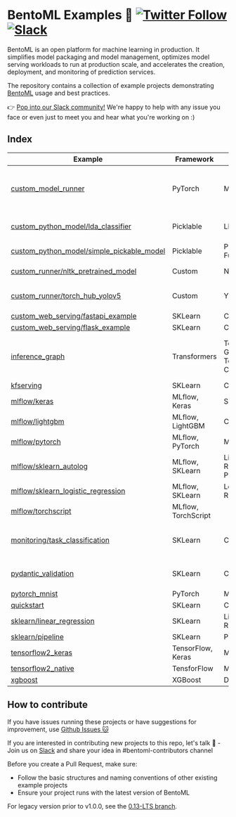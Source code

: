 # BentoML Examples 🎨 [![Twitter Follow](https://img.shields.io/twitter/follow/bentomlai?style=social)](https://twitter.com/bentomlai) [![Slack](https://img.shields.io/badge/Slack-Join-4A154B?style=social)](https://l.linklyhq.com/l/ktO8)

BentoML is an open platform for machine learning in production. It simplifies model packaging and model management, optimizes model serving workloads to run at production scale, and accelerates the creation, deployment, and monitoring of prediction services.

The repository contains a collection of example projects demonstrating [BentoML](https://github.com/bentoml/BentoML)
usage and best practices.

👉 [Pop into our Slack community!](https://join.slack.bentoml.org) We're happy to help with any issue you face or even just to meet you and hear what you're working on :)

## Index

| Example | Framework | Model | Functionality |
| ------- | --------- | ----- | ------------- |
| [custom_model_runner](https://github.com/bentoml/BentoML/tree/main/examples/custom_model_runner) | PyTorch | MNIST | Custom Model Runner, Prometheus, gRPC |
| [custom_python_model/lda_classifier](https://github.com/bentoml/BentoML/tree/main/examples/custom_python_model/lda_classifier) | Picklable | LDA | Custom Python Model |
| [custom_python_model/simple_pickable_model](https://github.com/bentoml/BentoML/tree/main/examples/custom_python_model/simple_pickable_model) | Picklable | Python Function | |
| [custom_runner/nltk_pretrained_model](https://github.com/bentoml/BentoML/tree/main/examples/custom_runner/nltk_pretrained_model) | Custom | NLTK | Custom Runner |
| [custom_runner/torch_hub_yolov5](https://github.com/bentoml/BentoML/tree/main/examples/custom_runner/torch_hub_yolov5) | Custom | YOLOv5 | Custom Runner, Torch Hub |
| [custom_web_serving/fastapi_example](https://github.com/bentoml/BentoML/tree/main/examples/custom_web_serving/fastapi_example) | SKLearn | Classification | FastAPI |
| [custom_web_serving/flask_example](https://github.com/bentoml/BentoML/tree/main/examples/custom_web_serving/flask_example) | SKLearn | Classification | Flask |
| [inference_graph](https://github.com/bentoml/BentoML/tree/main/examples/inference_graph) | Transformers | Text Generation, Text Classification | Hugging Face Model Hub, Inference Graph |
| [kfserving](https://github.com/bentoml/BentoML/tree/main/examples/kfserving) | SKLearn | Classification | KServe |
| [mlflow/keras](https://github.com/bentoml/BentoML/tree/main/examples/mlflow/keras) | MLflow, Keras | Sequential | |
| [mlflow/lightgbm](https://github.com/bentoml/BentoML/tree/main/examples/mlflow/lightgbm) | MLflow, LightGBM | Classification | |
| [mlflow/pytorch](https://github.com/bentoml/BentoML/tree/main/examples/mlflow/pytorch) | MLflow, PyTorch | MNIST | |
| [mlflow/sklearn_autolog](https://github.com/bentoml/BentoML/tree/main/examples/mlflow/sklearn_autolog) | MLflow, SKLearn | Linear Regression, Pipeline | MLflow Automatic Logging |
| [mlflow/sklearn_logistic_regression](https://github.com/bentoml/BentoML/tree/main/examples/mlflow/sklearn_logistic_regression) | MLflow, SKLearn | Logistic Regression | |
| [mlflow/torchscript](https://github.com/bentoml/BentoML/tree/main/examples/mlflow/torchscript) | MLflow, TorchScript |
| [monitoring/task_classification](https://github.com/bentoml/BentoML/tree/main/examples/monitoring/task_classification) | SKLearn | Classfication | Model Monitoring, Classification Tasks |
| [pydantic_validation](https://github.com/bentoml/BentoML/tree/main/examples/pydantic_validation) | SKLearn | Classification | Pydantic Model, Validation |
| [pytorch_mnist](https://github.com/bentoml/BentoML/tree/main/examples/pytorch_mnist) | PyTorch | MNIST | |
| [quickstart](https://github.com/bentoml/BentoML/tree/main/examples/quickstart) | SKLearn | Classification | Notebook |
| [sklearn/linear_regression](https://github.com/bentoml/BentoML/tree/main/examples/sklearn/linear_regression) | SKLearn | Linear Regression | |
| [sklearn/pipeline](https://github.com/bentoml/BentoML/tree/main/examples/sklearn/pipeline) | SKLearn | Pipeline | |
| [tensorflow2_keras](https://github.com/bentoml/BentoML/tree/main/examples/tensorflow2_keras) | TensorFlow, Keras | MNIST | Notebook |
| [tensorflow2_native](https://github.com/bentoml/BentoML/tree/main/examples/tensorflow2_native) | TensforFlow | MNIST | Notebook |
| [xgboost](https://github.com/bentoml/BentoML/tree/main/examples/xgboost) | XGBoost | DMatrix | |




## How to contribute

If you have issues running these projects or have suggestions for improvement, use [Github Issues 🐱](https://github.com/bentoml/BentoML/issues/new)

If you are interested in contributing new projects to this repo, let's talk 🥰 - Join us on [Slack](https://join.slack.com/t/bentoml/shared_invite/enQtNjcyMTY3MjE4NTgzLTU3ZDc1MWM5MzQxMWQxMzJiNTc1MTJmMzYzMTYwMjQ0OGEwNDFmZDkzYWQxNzgxYWNhNjAxZjk4MzI4OGY1Yjg) and share your idea in #bentoml-contributors channel

Before you create a Pull Request, make sure:
* Follow the basic structures and naming conventions of other existing example projects
* Ensure your project runs with the latest version of BentoML

For legacy version prior to v1.0.0, see the [0.13-LTS branch](https://github.com/bentoml/gallery/tree/0.13-LTS).
